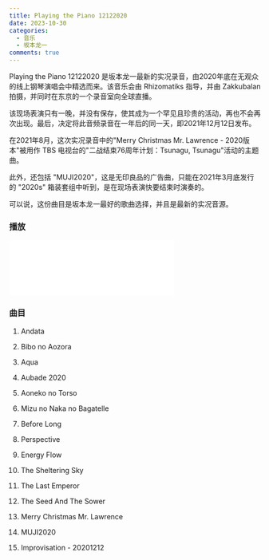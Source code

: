 ```yaml
---
title: Playing the Piano 12122020
date: 2023-10-30
categories:
  - 音乐
  - 坂本龙一
comments: true
---
```




<!-- more -->

Playing the Piano 12122020 是坂本龙一最新的实况录音，由2020年底在无观众的线上钢琴演唱会中精选而来。该音乐会由 Rhizomatiks 指导，并由 Zakkubalan 拍摄，并同时在东京的一个录音室向全球直播。

该现场表演只有一晚，并没有保存，使其成为一个罕见且珍贵的活动，再也不会再次出现。最后，决定将此音频录音在一年后的同一天，即2021年12月12日发布。

在2021年8月，这次实况录音中的"Merry Christmas Mr. Lawrence - 2020版本"被用作 TBS 电视台的"二战结束76周年计划：Tsunagu, Tsunagu"活动的主题曲。

此外，还包括 "MUJI2020"，这是无印良品的广告曲，只能在2021年3月底发行的 "2020s" 箱装套组中听到，是在现场表演快要结束时演奏的。

可以说，这份曲目是坂本龙一最好的歌曲选择，并且是最新的实况音源。

### 播放

<iframe frameborder="no" border="0" marginwidth="0" marginheight="0" width=330 height=110 src="//music.163.com/outchain/player?type=1&id=135948990&auto=0&height=90"></iframe>


### 曲目

1. Andata
2. Bibo no Aozora
3. Aqua
4. Aubade 2020
5. Aoneko no Torso
6. Mizu no Naka no Bagatelle
7. Before Long
8. Perspective
9. Energy Flow
10. The Sheltering Sky
11. The Last Emperor
12. The Seed And The Sower

13. Merry Christmas Mr. Lawrence
14. MUJI2020
15. Improvisation - 20201212